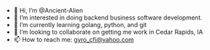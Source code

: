 - 👋 Hi, I’m @Ancient-Alien
- 👀 I’m interested in doing backend business software development.
- 🌱 I’m currently learning golang, python, and git
- 💞️ I’m looking to collaborate on getting me work in Cedar Rapids, IA
- 📫 How to reach me: gyro_cfi@yahoo.com
<!---
Ancient-Alien/Ancient-Alien is a ✨ special ✨ repository because its `README.md` (this file) appears on your GitHub profile.
You can click the Preview link to take a look at your changes.
--->
